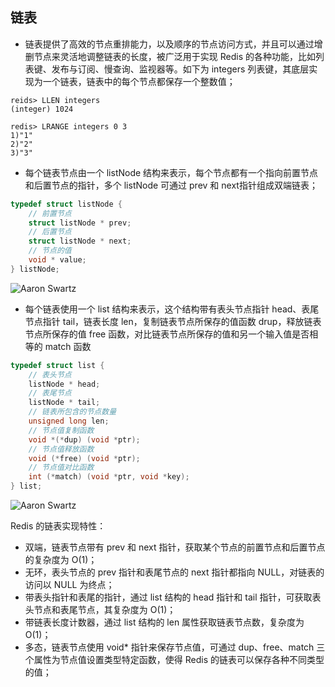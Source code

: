 
## 链表

- 链表提供了高效的节点重排能力，以及顺序的节点访问方式，并且可以通过增删节点来灵活地调整链表的长度，被广泛用于实现 Redis 的各种功能，比如列表键、发布与订阅、慢查询、监视器等。如下为 integers 列表键，其底层实现为一个链表，链表中的每个节点都保存一个整数值；

```redis
reids> LLEN integers
(integer) 1024

redis> LRANGE integers 0 3
1)"1"
2)"2"
3)"3"
```

- 每个链表节点由一个 listNode 结构来表示，每个节点都有一个指向前置节点和后置节点的指针，多个 listNode 可通过 prev 和 next指针组成双端链表；

```c
typedef struct listNode {
    // 前置节点
    struct listNode * prev;
    // 后置节点
    struct listNode * next;
    // 节点的值
    void * value;
} listNode;
```

![Aaron Swartz](https://raw.githubusercontent.com/martin-1992/redis_notebook/master/chapter_3/chapter_3_p1.png)

- 每个链表使用一个 list 结构来表示，这个结构带有表头节点指针 head、表尾节点指针 tail，链表长度 len，复制链表节点所保存的值函数 drup，释放链表节点所保存的值 free 函数，对比链表节点所保存的值和另一个输入值是否相等的 match 函数

```c
typedef struct list {
    // 表头节点
    listNode * head;
    // 表尾节点
    listNode * tail;
    // 链表所包含的节点数量
    unsigned long len;
    // 节点值复制函数
    void *(*dup) (void *ptr);
    // 节点值释放函数
    void (*free) (void *ptr);
    // 节点值对比函数
    int (*match) (void *ptr, void *key);
} list;
```

![Aaron Swartz](https://raw.githubusercontent.com/martin-1992/redis_notebook/master/chapter_3/chapter_3_p2.png)

Redis 的链表实现特性：
- 双端，链表节点带有 prev 和 next 指针，获取某个节点的前置节点和后置节点的复杂度为 O(1)；
- 无环，表头节点的 prev 指针和表尾节点的 next 指针都指向 NULL，对链表的访问以 NULL 为终点；
- 带表头指针和表尾的指针，通过 list 结构的 head 指针和 tail 指针，可获取表头节点和表尾节点，其复杂度为 O(1)；
- 带链表长度计数器，通过 list 结构的 len 属性获取链表节点数，复杂度为 O(1)；
- 多态，链表节点使用 void* 指针来保存节点值，可通过 dup、free、match 三个属性为节点值设置类型特定函数，使得 Redis 的链表可以保存各种不同类型的值；
